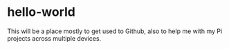 # hello-world
This will be a place mostly to get used to Github, also to help me with my Pi projects across multiple devices.
